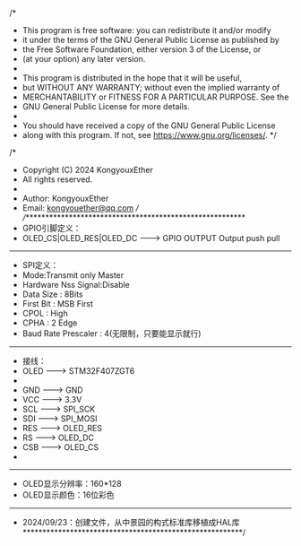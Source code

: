 /* <HAL library based SEPS525 screen driver>
 * This program is free software: you can redistribute it and/or modify
 * it under the terms of the GNU General Public License as published by
 * the Free Software Foundation, either version 3 of the License, or
 * (at your option) any later version.
 *
 * This program is distributed in the hope that it will be useful,
 * but WITHOUT ANY WARRANTY; without even the implied warranty of
 * MERCHANTABILITY or FITNESS FOR A PARTICULAR PURPOSE. See the
 * GNU General Public License for more details.
 *
 * You should have received a copy of the GNU General Public License
 * along with this program. If not, see <https://www.gnu.org/licenses/>.
 */

/*
 * Copyright (C) 2024 KongyouxEther
 * All rights reserved.
 * 
 * Author: KongyouxEther
 * Email: kongyouether@qq.com
 */
/*********************************************************
*   GPIO引脚定义：                                         
*   OLED_CS|OLED_RES|OLED_DC ---> GPIO OUTPUT Output push pull
*********************************************************
*   SPI定义：                                          
*   Mode:Transmit only Master                          
*   Hardware Nss Signal:Disable                        
*   Data Size : 8Bits                                  
*   First Bit : MSB First                              
*   CPOL : High                                         
*   CPHA : 2 Edge
*   Baud Rate Prescaler : 4(无限制，只要能显示就行)	 
*********************************************************
*   接线：
*   OLED 	---> 	STM32F407ZGT6                                             
*
*   GND 	---> 	GND                                       
*   VCC 	---> 	3.3V                                      
*   SCL  	---> 	SPI_SCK                                   
*   SDI  	---> 	SPI_MOSI                                  
*   RES 	---> 	OLED_RES                                  
*   RS  	---> 	OLED_DC                                   
*   CSB  	---> 	OLED_CS                                   
*
*********************************************************
*   OLED显示分辨率：160*128
*   OLED显示颜色：16位彩色
*********************************************************
*   2024/09/23：创建文件，从中景园的构式标准库移植成HAL库
********************************************************/
